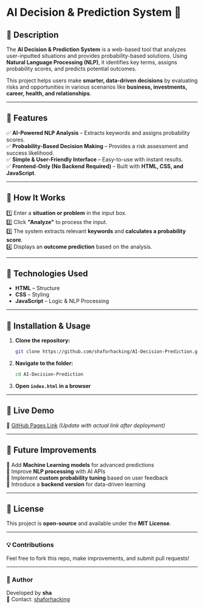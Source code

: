 # AI Decision & Prediction System 🚀

## 📌 Description
The **AI Decision & Prediction System** is a web-based tool that analyzes user-inputted situations and provides probability-based solutions. Using **Natural Language Processing (NLP)**, it identifies key terms, assigns probability scores, and predicts potential outcomes.

This project helps users make **smarter, data-driven decisions** by evaluating risks and opportunities in various scenarios like **business, investments, career, health, and relationships**.

---

## 🔹 Features
✅ **AI-Powered NLP Analysis** – Extracts keywords and assigns probability scores.  
✅ **Probability-Based Decision Making** – Provides a risk assessment and success likelihood.  
✅ **Simple & User-Friendly Interface** – Easy-to-use with instant results.  
✅ **Frontend-Only (No Backend Required)** – Built with **HTML, CSS, and JavaScript**.  

---

## 🔹 How It Works
1️⃣ Enter a **situation or problem** in the input box.  
2️⃣ Click **"Analyze"** to process the input.  
3️⃣ The system extracts relevant **keywords** and **calculates a probability score**.  
4️⃣ Displays an **outcome prediction** based on the analysis.  

---

## 🔹 Technologies Used
- **HTML** – Structure  
- **CSS** – Styling  
- **JavaScript** – Logic & NLP Processing  

---

## 🔹 Installation & Usage
1. **Clone the repository:**
   ```sh
   git clone https://github.com/shaforhacking/AI-Decision-Prediction.git
   ```
2. **Navigate to the folder:**
   ```sh
   cd AI-Decision-Prediction
   ```
3. **Open `index.html` in a browser**

---

## 🔹 Live Demo
🔗 [GitHub Pages Link](https://shaforhacking.github.io/AI-Decision-Prediction/) *(Update with actual link after deployment)*

---

## 🔹 Future Improvements
🚀 Add **Machine Learning models** for advanced predictions  
🚀 Improve **NLP processing** with AI APIs  
🚀 Implement **custom probability tuning** based on user feedback  
🚀 Introduce a **backend version** for data-driven learning  

---

## 📜 License
This project is **open-source** and available under the **MIT License**.

---

### 💡 Contributions
Feel free to fork this repo, make improvements, and submit pull requests!

---

### 📝 Author
Developed by **sha**  
📩 Contact: [shaforhacking](https://github.com/shaforhacking)  
